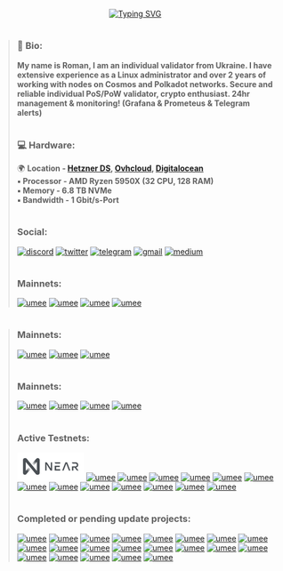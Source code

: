 <p align="center">
<a href="https://git.io/typing-svg"><img src="https://readme-typing-svg.herokuapp.com?font=JetBrains+Mono&size=25&color=7C56F7&center=true&vCenter=true&height=30&lines=Hello+there!;Wellcome+to+my+profile!" alt="Typing SVG" /></a>
</p>

> #
> ### :bust_in_silhouette: Bio:
> **My name is Roman, I am an individual validator from Ukraine. 
> I have extensive experience as a Linux administrator and over 2 years of working with nodes on Cosmos and Polkadot networks. Secure and reliable individual PoS/PoW validator, crypto enthusiast. 24hr management & monitoring! (Grafana & Prometeus & Telegram alerts)**
> #
> ### :computer: Hardware:
> :earth_africa: **Location - [Hetzner DS](https://www.hetzner.com/dedicated-rootserver/ax101), [Ovhcloud](https://www.ovhcloud.com/de/bare-metal/), [Digitalocean](https://www.digitalocean.com/)  
> :black_small_square: Processor - AMD Ryzen 5950X (32 CPU, 128 RAM)  
> :black_small_square: Memory - 6.8 TB NVMe  
> :black_small_square: Bandwidth - 1 Gbit/s-Port**
> #
> ### Social:
> [<img src='https://user-images.githubusercontent.com/83868103/182711859-e4aedb98-61e5-4ee6-b305-d84bb901d622.svg' alt='discord' height='50'>](https://discordapp.com/users/303453296755212288) [<img src='https://user-images.githubusercontent.com/83868103/182714295-ba5b1ae4-aa6f-4705-babf-d1e6e7286242.svg' alt='twitter' height='50'>](https://twitter.com/romanv1812) [<img src='https://user-images.githubusercontent.com/83868103/182712804-54fdc9c9-ae3f-449e-af38-26e5fb9f88b2.svg' alt='telegram' height='50'>](https://t.me/romanv1812) [<img src='https://user-images.githubusercontent.com/83868103/182713364-07dc932a-fbc9-45d5-8db7-74fe84ee302c.svg' alt='gmail' height='50'>](romanv1812@gmail.com) [<img src='https://user-images.githubusercontent.com/83868103/182713942-afbee5f7-cb22-4221-a755-e2d9914ea107.svg' alt='medium' height='50'>](https://medium.com/@romanv1812)
> #
> ### Mainnets:
> [<img src='https://user-images.githubusercontent.com/83868103/182938623-6e31c2ff-a258-4bf4-9f9f-1e2b9e6e0eb8.png' alt='umee'  width='24%'>](https://umee.explorers.guru/validator/umeevaloper1wj6p0rgdpy8kkj3xa7e8t0g9tn9nyw4hltw2z2)
> [<img src='https://user-images.githubusercontent.com/83868103/182938623-6e31c2ff-a258-4bf4-9f9f-1e2b9e6e0eb8.png' alt='umee'  width='24%'>](https://umee.explorers.guru/validator/umeevaloper1wj6p0rgdpy8kkj3xa7e8t0g9tn9nyw4hltw2z2)
> [<img src='https://user-images.githubusercontent.com/83868103/182938623-6e31c2ff-a258-4bf4-9f9f-1e2b9e6e0eb8.png' alt='umee'  width='24%'>](https://umee.explorers.guru/validator/umeevaloper1wj6p0rgdpy8kkj3xa7e8t0g9tn9nyw4hltw2z2)
> [<img src='https://user-images.githubusercontent.com/83868103/182938623-6e31c2ff-a258-4bf4-9f9f-1e2b9e6e0eb8.png' alt='umee'  width='24%'>](https://umee.explorers.guru/validator/umeevaloper1wj6p0rgdpy8kkj3xa7e8t0g9tn9nyw4hltw2z2)



> #
> ### Mainnets:
> [<img src='https://user-images.githubusercontent.com/83868103/182900411-3115a005-32d9-42cb-82cc-47923fb64438.png' alt='umee'  height='200'>](https://umee.explorers.guru/validator/umeevaloper1wj6p0rgdpy8kkj3xa7e8t0g9tn9nyw4hltw2z2)
> [<img src='https://user-images.githubusercontent.com/83868103/182900411-3115a005-32d9-42cb-82cc-47923fb64438.png' alt='umee'  height='200'>](https://umee.explorers.guru/validator/umeevaloper1wj6p0rgdpy8kkj3xa7e8t0g9tn9nyw4hltw2z2)
> [<img src='https://user-images.githubusercontent.com/83868103/182900411-3115a005-32d9-42cb-82cc-47923fb64438.png' alt='umee'  height='200'>](https://umee.explorers.guru/validator/umeevaloper1wj6p0rgdpy8kkj3xa7e8t0g9tn9nyw4hltw2z2)
> #
> ### Mainnets:
> [<img src='https://user-images.githubusercontent.com/83868103/182839840-6c58830a-3862-457e-9d4e-e4c5703fde4f.svg' alt='umee'  height='43'>](https://umee.explorers.guru/validator/umeevaloper1wj6p0rgdpy8kkj3xa7e8t0g9tn9nyw4hltw2z2)
> [<img src='https://user-images.githubusercontent.com/83868103/182726861-7fa25636-c7e5-483f-b7ee-e47f2c326ff2.png' alt='umee'  height='50'>](https://umee.explorers.guru/validator/umeevaloper1wj6p0rgdpy8kkj3xa7e8t0g9tn9nyw4hltw2z2)
> [<img src='https://user-images.githubusercontent.com/83868103/182727186-0a1c6ce2-f856-4731-8636-122fd8cb6d85.png' alt='umee'  height='50'>](https://umee.explorers.guru/validator/umeevaloper1wj6p0rgdpy8kkj3xa7e8t0g9tn9nyw4hltw2z2)
> [<img src='https://user-images.githubusercontent.com/83868103/182727415-68bf2146-dd6e-44ef-8e4b-fdb88eaee47b.png' alt='umee'  height='50'>](https://umee.explorers.guru/validator/umeevaloper1wj6p0rgdpy8kkj3xa7e8t0g9tn9nyw4hltw2z2)
> #
> ### Active Testnets:
>[<img src='https://raw.githubusercontent.com/near/nearcore/8ede15f1c310200adb7c27da4e78d76cc086a42c/docs/logo.svg' alt='umee' height='50'>](https://umee.explorers.guru/validator/umeevaloper1wj6p0rgdpy8kkj3xa7e8t0g9tn9nyw4hltw2z2)
[<img src='https://user-images.githubusercontent.com/83868103/182802747-d6722b7f-88dd-4447-be4d-5fe16c7a2f9f.png' alt='umee'  height='50'>](https://umee.explorers.guru/validator/umeevaloper1wj6p0rgdpy8kkj3xa7e8t0g9tn9nyw4hltw2z2)
[<img src='https://user-images.githubusercontent.com/83868103/182803753-05db6b6b-1bc9-485b-82e3-b73b73250fd7.svg' alt='umee'  height='50'>](https://umee.explorers.guru/validator/umeevaloper1wj6p0rgdpy8kkj3xa7e8t0g9tn9nyw4hltw2z2)
[<img src='https://user-images.githubusercontent.com/83868103/182806507-b0a2718f-49c7-4777-ba81-f5178575e526.png' alt='umee' height='50'>](https://umee.explorers.guru/validator/umeevaloper1wj6p0rgdpy8kkj3xa7e8t0g9tn9nyw4hltw2z2)
[<img src='https://user-images.githubusercontent.com/83868103/182806989-7c35c5a4-2ed3-4209-99e0-e94935f7a567.png' alt='umee'  height='50'>](https://umee.explorers.guru/validator/umeevaloper1wj6p0rgdpy8kkj3xa7e8t0g9tn9nyw4hltw2z2)
[<img src='https://user-images.githubusercontent.com/83868103/182807074-df41d69b-266e-4790-9242-76c37d7c744d.png' alt='umee'  height='50'>](https://umee.explorers.guru/validator/umeevaloper1wj6p0rgdpy8kkj3xa7e8t0g9tn9nyw4hltw2z2)
[<img src='https://user-images.githubusercontent.com/83868103/182807233-a44ca2c5-c9b5-4c92-932b-e5cf953d33f4.png' alt='umee' height='50'>](https://umee.explorers.guru/validator/umeevaloper1wj6p0rgdpy8kkj3xa7e8t0g9tn9nyw4hltw2z2)
[<img src='https://user-images.githubusercontent.com/83868103/182808068-bdf5f8e5-1765-4277-9970-eb09cc131fb8.png' alt='umee' height='50'>](https://umee.explorers.guru/validator/umeevaloper1wj6p0rgdpy8kkj3xa7e8t0g9tn9nyw4hltw2z2)
[<img src='https://user-images.githubusercontent.com/83868103/182809680-c4abdff6-517d-47ef-b3fa-82f0ebab0559.svg' alt='umee' height='30'>](https://umee.explorers.guru/validator/umeevaloper1wj6p0rgdpy8kkj3xa7e8t0g9tn9nyw4hltw2z2)
[<img src='https://user-images.githubusercontent.com/83868103/182810884-c180fed5-658b-49af-8f16-32a244a19e28.png' alt='umee' height='40'>](https://umee.explorers.guru/validator/umeevaloper1wj6p0rgdpy8kkj3xa7e8t0g9tn9nyw4hltw2z2)
[<img src='https://user-images.githubusercontent.com/83868103/182811613-8ab16b6b-d77d-4d81-ba07-b51d10d85fb5.png' alt='umee' height='40'>](https://umee.explorers.guru/validator/umeevaloper1wj6p0rgdpy8kkj3xa7e8t0g9tn9nyw4hltw2z2)
[<img src='https://user-images.githubusercontent.com/83868103/182812204-256919f6-4e7a-4d7b-b475-5531586931f8.png' alt='umee' height='60'>](https://umee.explorers.guru/validator/umeevaloper1wj6p0rgdpy8kkj3xa7e8t0g9tn9nyw4hltw2z2)
[<img src='https://user-images.githubusercontent.com/83868103/182813729-7e8ff5de-9ad2-4970-b1d1-ad0283682b7d.png' alt='umee' height='60'>](https://umee.explorers.guru/validator/umeevaloper1wj6p0rgdpy8kkj3xa7e8t0g9tn9nyw4hltw2z2)
[<img src='https://user-images.githubusercontent.com/83868103/182816509-f132ff19-7d76-4e5d-b1ea-848a931ba6ed.jpg' alt='umee' height='40'>](https://umee.explorers.guru/validator/umeevaloper1wj6p0rgdpy8kkj3xa7e8t0g9tn9nyw4hltw2z2)
> #
> ### Completed or pending update projects:
> [<img src='https://user-images.githubusercontent.com/83868103/182817497-da9ce74a-1d6a-435b-a6b8-9d2c6cf9fb9b.svg' alt='umee' height='60'>](https://umee.explorers.guru/validator/umeevaloper1wj6p0rgdpy8kkj3xa7e8t0g9tn9nyw4hltw2z2)
[<img src='https://user-images.githubusercontent.com/83868103/182818636-c4e8b79d-08b5-4aca-b049-52b4725aa54e.png' alt='umee' height='60'>](https://umee.explorers.guru/validator/umeevaloper1wj6p0rgdpy8kkj3xa7e8t0g9tn9nyw4hltw2z2)
[<img src='https://user-images.githubusercontent.com/83868103/182819218-0eb3e2f0-028d-4f5a-a6bb-8a0a2853ff8e.gif' alt='umee' height='60'>](https://umee.explorers.guru/validator/umeevaloper1wj6p0rgdpy8kkj3xa7e8t0g9tn9nyw4hltw2z2)
[<img src='https://user-images.githubusercontent.com/83868103/182820408-24787a4a-845c-448f-ac8f-ea1437dce817.png' alt='umee' height='60'>](https://umee.explorers.guru/validator/umeevaloper1wj6p0rgdpy8kkj3xa7e8t0g9tn9nyw4hltw2z2)
[<img src='https://user-images.githubusercontent.com/83868103/182821147-56c541b3-b226-4b5d-9875-1d8ddacc74f6.png' alt='umee' height='60'>](https://umee.explorers.guru/validator/umeevaloper1wj6p0rgdpy8kkj3xa7e8t0g9tn9nyw4hltw2z2)
[<img src='https://user-images.githubusercontent.com/83868103/182821474-3abfbf00-fc4e-46ab-9242-00b609a28a18.png' alt='umee' height='60'>](https://umee.explorers.guru/validator/umeevaloper1wj6p0rgdpy8kkj3xa7e8t0g9tn9nyw4hltw2z2)
[<img src='https://user-images.githubusercontent.com/83868103/182822030-02b99dc9-34bd-4b08-bb75-9418394a8bde.svg' alt='umee' height='60'>](https://umee.explorers.guru/validator/umeevaloper1wj6p0rgdpy8kkj3xa7e8t0g9tn9nyw4hltw2z2)
[<img src='https://user-images.githubusercontent.com/83868103/182823280-76e7b4b1-310f-45fd-b68b-a4997941c298.png' alt='umee' height='60'>](https://umee.explorers.guru/validator/umeevaloper1wj6p0rgdpy8kkj3xa7e8t0g9tn9nyw4hltw2z2)
[<img src='https://user-images.githubusercontent.com/83868103/182823800-dd62ff4b-439b-4146-81a5-2ca34e11f38e.png' alt='umee' height='60'>](https://umee.explorers.guru/validator/umeevaloper1wj6p0rgdpy8kkj3xa7e8t0g9tn9nyw4hltw2z2)
[<img src='https://user-images.githubusercontent.com/83868103/182824400-c3211c50-f80b-477b-8816-05cdc9439406.png' alt='umee' height='60'>](https://umee.explorers.guru/validator/umeevaloper1wj6p0rgdpy8kkj3xa7e8t0g9tn9nyw4hltw2z2)
[<img src='https://user-images.githubusercontent.com/83868103/182824859-afa9300f-ccf7-497b-bd4a-43569fccd9df.png' alt='umee' height='60'>](https://umee.explorers.guru/validator/umeevaloper1wj6p0rgdpy8kkj3xa7e8t0g9tn9nyw4hltw2z2)
[<img src='https://user-images.githubusercontent.com/83868103/182825606-1c9d6002-14d9-4805-a7a8-bba0d78ab12a.png' alt='umee' height='30'>](https://umee.explorers.guru/validator/umeevaloper1wj6p0rgdpy8kkj3xa7e8t0g9tn9nyw4hltw2z2)
[<img src='https://user-images.githubusercontent.com/83868103/182835959-fcb30836-b52c-4c6f-a206-23fc41e9dc24.png' alt='umee' height='30'>](https://umee.explorers.guru/validator/umeevaloper1wj6p0rgdpy8kkj3xa7e8t0g9tn9nyw4hltw2z2)
[<img src='https://user-images.githubusercontent.com/83868103/182836082-3b3ed2b9-f17a-4e0c-8689-e4a586d09654.svg' alt='umee' height='30'>](https://umee.explorers.guru/validator/umeevaloper1wj6p0rgdpy8kkj3xa7e8t0g9tn9nyw4hltw2z2)
[<img src='https://user-images.githubusercontent.com/83868103/182836332-f99a87b0-caa2-47c3-88cb-20a96910074c.png' alt='umee' height='30'>](https://umee.explorers.guru/validator/umeevaloper1wj6p0rgdpy8kkj3xa7e8t0g9tn9nyw4hltw2z2)
[<img src='https://user-images.githubusercontent.com/83868103/182836588-dda5fee9-a0be-47b9-95b9-4adabc5b866a.png' alt='umee' height='30'>](https://umee.explorers.guru/validator/umeevaloper1wj6p0rgdpy8kkj3xa7e8t0g9tn9nyw4hltw2z2)
[<img src='https://user-images.githubusercontent.com/83868103/182836741-c491e580-f9ad-443c-aa84-df3b632c71a0.png' alt='umee' height='30'>](https://umee.explorers.guru/validator/umeevaloper1wj6p0rgdpy8kkj3xa7e8t0g9tn9nyw4hltw2z2)
[<img src='https://user-images.githubusercontent.com/83868103/182836890-305274f0-417c-4b94-81d3-e1186c3255cf.png' alt='umee' height='30'>](https://umee.explorers.guru/validator/umeevaloper1wj6p0rgdpy8kkj3xa7e8t0g9tn9nyw4hltw2z2)
[<img src='https://user-images.githubusercontent.com/83868103/182836978-aed11fb5-f9c9-48a9-8ea0-ed9df0817c48.svg' alt='umee' height='30'>](https://umee.explorers.guru/validator/umeevaloper1wj6p0rgdpy8kkj3xa7e8t0g9tn9nyw4hltw2z2)
[<img src='https://user-images.githubusercontent.com/83868103/182837391-846e09ed-8593-4c38-a747-eb668ce68c43.svg' alt='umee' height='30'>](https://umee.explorers.guru/validator/umeevaloper1wj6p0rgdpy8kkj3xa7e8t0g9tn9nyw4hltw2z2)
[<img src='https://user-images.githubusercontent.com/83868103/182837492-bda95c2b-75cb-4e1c-93cf-d70b901ae800.png' alt='umee' height='30'>](https://umee.explorers.guru/validator/umeevaloper1wj6p0rgdpy8kkj3xa7e8t0g9tn9nyw4hltw2z2)

